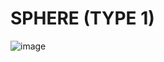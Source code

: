 # SPHERE (TYPE 1)
![image](https://user-images.githubusercontent.com/102920189/162584567-32d43788-4c4e-4532-90eb-6b52ae1d781c.png)
